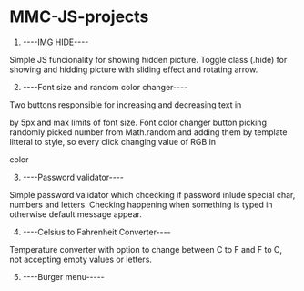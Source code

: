 # MMC-JS-projects

1. ----IMG HIDE----

Simple JS funcionality for showing hidden picture. Toggle class (.hide) for showing and hidding picture with sliding effect and rotating arrow.

2. ----Font size and random color changer----

Two buttons responsible for increasing and decreasing text in <p> by 5px and max limits of font size.
Font color changer button picking randomly picked number from Math.random and adding them by template litteral to style, so every click changing value of RGB in <p> color

3. ----Password validator----

Simple password validator which chcecking if password inlude special char, numbers and letters. Checking happening when something is typed in otherwise default message appear.
    
4. ----Celsius to Fahrenheit Converter----

Temperature converter with option to change between C to F and F to C, not accepting empty values or letters. 

5. ----Burger menu-----


